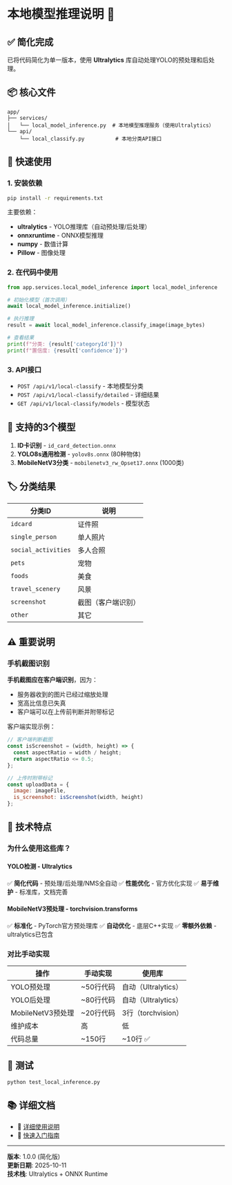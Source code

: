# 本地模型推理说明 📝

## ✅ 简化完成

已将代码简化为单一版本，使用 **Ultralytics** 库自动处理YOLO的预处理和后处理。

## 📦 核心文件

```
app/
├── services/
│   └── local_model_inference.py  # 本地模型推理服务（使用Ultralytics）
└── api/
    └── local_classify.py          # 本地分类API接口
```

## 🚀 快速使用

### 1. 安装依赖

```bash
pip install -r requirements.txt
```

主要依赖：
- **ultralytics** - YOLO推理库（自动预处理/后处理）
- **onnxruntime** - ONNX模型推理
- **numpy** - 数值计算
- **Pillow** - 图像处理

### 2. 在代码中使用

```python
from app.services.local_model_inference import local_model_inference

# 初始化模型（首次调用）
await local_model_inference.initialize()

# 执行推理
result = await local_model_inference.classify_image(image_bytes)

# 查看结果
print(f"分类: {result['categoryId']}")
print(f"置信度: {result['confidence']}")
```

### 3. API接口

- `POST /api/v1/local-classify` - 本地模型分类
- `POST /api/v1/local-classify/detailed` - 详细结果
- `GET /api/v1/local-classify/models` - 模型状态

## 🎯 支持的3个模型

1. **ID卡识别** - `id_card_detection.onnx`
2. **YOLO8s通用检测** - `yolov8s.onnx` (80种物体)
3. **MobileNetV3分类** - `mobilenetv3_rw_Opset17.onnx` (1000类)

## 🏷️ 分类结果

| 分类ID | 说明 |
|--------|------|
| `idcard` | 证件照 |
| `single_person` | 单人照片 |
| `social_activities` | 多人合照 |
| `pets` | 宠物 |
| `foods` | 美食 |
| `travel_scenery` | 风景 |
| `screenshot` | 截图（客户端识别） |
| `other` | 其它 |

## ⚠️ 重要说明

### 手机截图识别

**手机截图应在客户端识别**，因为：
- 服务器收到的图片已经过缩放处理
- 宽高比信息已失真
- 客户端可以在上传前判断并附带标记

客户端实现示例：
```javascript
// 客户端判断截图
const isScreenshot = (width, height) => {
  const aspectRatio = width / height;
  return aspectRatio <= 0.5;
};

// 上传时附带标记
const uploadData = {
  image: imageFile,
  is_screenshot: isScreenshot(width, height)
};
```

## 📖 技术特点

### 为什么使用这些库？

#### YOLO检测 - Ultralytics
✅ **简化代码** - 预处理/后处理/NMS全自动
✅ **性能优化** - 官方优化实现
✅ **易于维护** - 标准库，文档完善

#### MobileNetV3预处理 - torchvision.transforms
✅ **标准化** - PyTorch官方预处理库
✅ **自动优化** - 底层C++实现
✅ **零额外依赖** - ultralytics已包含

### 对比手动实现

| 操作 | 手动实现 | 使用库 |
|------|---------|--------|
| YOLO预处理 | ~50行代码 | 自动（Ultralytics）|
| YOLO后处理 | ~80行代码 | 自动（Ultralytics）|
| MobileNetV3预处理 | ~20行代码 | 3行（torchvision）|
| 维护成本 | 高 | 低 |
| 代码总量 | ~150行 | ~10行 ✅ |

## 🧪 测试

```bash
python test_local_inference.py
```

## 📚 详细文档

- 📖 [详细使用说明](./本地模型推理使用说明.md)
- 📖 [快速入门指南](./本地模型推理快速入门.md)

---

**版本**: 1.0.0 (简化版)  
**更新日期**: 2025-10-11  
**技术栈**: Ultralytics + ONNX Runtime

